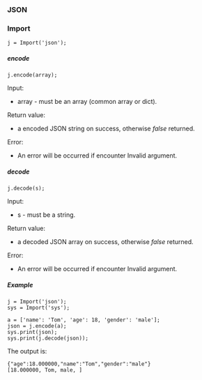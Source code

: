 ### JSON



### Import

```
j = Import('json');
```



##### encode

```
j.encode(array);
```

Input:

- array - must be an array (common array or dict).

Return value:

- a encoded JSON string on success, otherwise *false* returned.

Error:

- An error will be occurred if encounter Invalid argument.



##### decode

```
j.decode(s);
```

Input:

- s - must be a string.

Return value:

- a decoded JSON array on success, otherwise *false* returned.

Error:

- An error will be occurred if encounter Invalid argument.



##### Example

```
j = Import('json');
sys = Import('sys');

a = ['name': 'Tom', 'age': 18, 'gender': 'male'];
json = j.encode(a);
sys.print(json);
sys.print(j.decode(json));
```

The output is:

```
{"age":18.000000,"name":"Tom","gender":"male"}
[18.000000, Tom, male, ]
```

